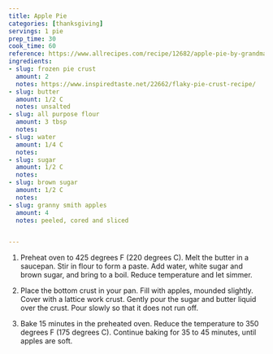```yaml
---
title: Apple Pie
categories: [thanksgiving]
servings: 1 pie
prep_time: 30
cook_time: 60
reference: https://www.allrecipes.com/recipe/12682/apple-pie-by-grandma-ople/
ingredients:
- slug: frozen pie crust
  amount: 2
  notes: https://www.inspiredtaste.net/22662/flaky-pie-crust-recipe/
- slug: butter
  amount: 1/2 C
  notes: unsalted
- slug: all purpose flour
  amount: 3 tbsp
  notes:
- slug: water
  amount: 1/4 C
  notes:
- slug: sugar
  amount: 1/2 C
  notes:
- slug: brown sugar
  amount: 1/2 C
  notes:
- slug: granny smith apples
  amount: 4
  notes: peeled, cored and sliced


---
```


1. Preheat oven to 425 degrees F (220 degrees C). Melt the butter in a saucepan. Stir in flour to form a paste. Add water, white sugar and brown sugar, and bring to a boil. Reduce temperature and let simmer.


2. Place the bottom crust in your pan. Fill with apples, mounded slightly. Cover with a lattice work crust. Gently pour the sugar and butter liquid over the crust. Pour slowly so that it does not run off.

3. Bake 15 minutes in the preheated oven. Reduce the temperature to 350 degrees F (175 degrees C). Continue baking for 35 to 45 minutes, until apples are soft.